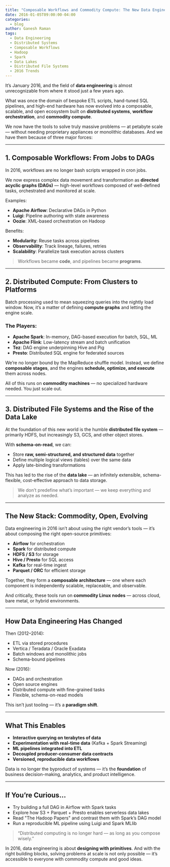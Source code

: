 ```yaml
---
title: "Composable Workflows and Commodity Compute: The New Data Engineering Stack in 2016"
date: 2016-01-05T09:00:00-04:00
categories:
  - blog
author: Ganesh Raman
tags:
  - Data Engineering
  - Distributed Systems
  - Composable Workflows
  - Hadoop
  - Spark
  - Data Lakes
  - Distributed File Systems
  - 2016 Trends
---
```


It’s January 2016, and the field of **data engineering** is almost unrecognizable from where it stood just a few years ago.

What was once the domain of bespoke ETL scripts, hand-tuned SQL pipelines, and high-end hardware has now evolved into a composable, scalable, and open ecosystem built on **distributed systems**, **workflow orchestration**, and **commodity compute**.

We now have the tools to solve truly massive problems — at petabyte scale — without needing proprietary appliances or monolithic databases. And we have them because of three major forces:

---

## 1. Composable Workflows: From Jobs to DAGs

In 2016, workflows are no longer bash scripts wrapped in cron jobs.

We now express complex data movement and transformation as **directed acyclic graphs (DAGs)** — high-level workflows composed of well-defined tasks, orchestrated and monitored at scale.

Examples:

- **Apache Airflow**: Declarative DAGs in Python
- **Luigi**: Pipeline authoring with state awareness
- **Oozie**: XML-based orchestration on Hadoop

Benefits:

- **Modularity**: Reuse tasks across pipelines
- **Observability**: Track lineage, failures, retries
- **Scalability**: Parallelize task execution across clusters

> Workflows became **code**, and pipelines became **programs**.

---

## 2. Distributed Compute: From Clusters to Platforms

Batch processing used to mean squeezing queries into the nightly load window. Now, it’s a matter of defining **compute graphs** and letting the engine scale.

### The Players:

- **Apache Spark**: In-memory, DAG-based execution for batch, SQL, ML
- **Apache Flink**: Low-latency stream and batch unification
- **Tez**: DAG engine underpinning Hive and Pig
- **Presto**: Distributed SQL engine for federated sources

We’re no longer bound by the MapReduce shuffle model. Instead, we define **composable stages**, and the engines **schedule, optimize, and execute** them across nodes.

All of this runs on **commodity machines** — no specialized hardware needed. You just scale out.

---

## 3. Distributed File Systems and the Rise of the Data Lake

At the foundation of this new world is the humble **distributed file system** — primarily HDFS, but increasingly S3, GCS, and other object stores.

With **schema-on-read**, we can:

- Store **raw, semi-structured, and structured data** together
- Define multiple logical views (tables) over the same data
- Apply late-binding transformations

This has led to the rise of the **data lake** — an infinitely extensible, schema-flexible, cost-effective approach to data storage.

> We don’t predefine what’s important — we keep everything and analyze as needed.

---

## The New Stack: Commodity, Open, Evolving

Data engineering in 2016 isn’t about using the right vendor’s tools — it’s about composing the right open-source primitives:

- **Airflow** for orchestration
- **Spark** for distributed compute
- **HDFS / S3** for storage
- **Hive / Presto** for SQL access
- **Kafka** for real-time ingest
- **Parquet / ORC** for efficient storage

Together, they form a **composable architecture** — one where each component is independently scalable, replaceable, and observable.

And critically, these tools run on **commodity Linux nodes** — across cloud, bare metal, or hybrid environments.

---

## How Data Engineering Has Changed

Then (2012–2014):

- ETL via stored procedures
- Vertica / Teradata / Oracle Exadata
- Batch windows and monolithic jobs
- Schema-bound pipelines

Now (2016):

- DAGs and orchestration
- Open source engines
- Distributed compute with fine-grained tasks
- Flexible, schema-on-read models

This isn’t just tooling — it’s a **paradigm shift**.

---

## What This Enables

- **Interactive querying on terabytes of data**
- **Experimentation with real-time data** (Kafka + Spark Streaming)
- **ML pipelines integrated into ETL**
- **Decoupled producer-consumer data contracts**
- **Versioned, reproducible data workflows**

Data is no longer the byproduct of systems — it’s the **foundation** of business decision-making, analytics, and product intelligence.

---

## If You’re Curious…

- Try building a full DAG in Airflow with Spark tasks
- Explore how S3 + Parquet + Presto enables serverless data lakes
- Read "The Hadoop Papers" and contrast them with Spark’s DAG model
- Run a reproducible ML pipeline using Luigi and Spark MLlib

> “Distributed computing is no longer hard — as long as you compose wisely.”

In 2016, data engineering is about **designing with primitives**. And with the right building blocks, solving problems at scale is not only possible — it’s accessible to everyone with commodity compute and good ideas.

